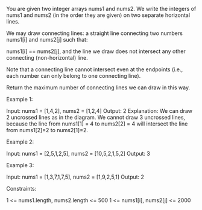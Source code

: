 You are given two integer arrays nums1 and nums2. We write the integers of
nums1 and nums2 (in the order they are given) on two separate horizontal
lines.

We may draw connecting lines: a straight line connecting two numbers nums1[i]
and nums2[j] such that:


nums1[i] == nums2[j], and
the line we draw does not intersect any other connecting (non-horizontal)
line.


Note that a connecting line cannot intersect even at the endpoints (i.e.,
each number can only belong to one connecting line).

Return the maximum number of connecting lines we can draw in this way.


Example 1:


Input: nums1 = [1,4,2], nums2 = [1,2,4]
Output: 2
Explanation: We can draw 2 uncrossed lines as in the diagram.
We cannot draw 3 uncrossed lines, because the line from nums1[1] = 4 to
nums2[2] = 4 will intersect the line from nums1[2]=2 to nums2[1]=2.


Example 2:


Input: nums1 = [2,5,1,2,5], nums2 = [10,5,2,1,5,2]
Output: 3


Example 3:


Input: nums1 = [1,3,7,1,7,5], nums2 = [1,9,2,5,1]
Output: 2



Constraints:


1 <= nums1.length, nums2.length <= 500
1 <= nums1[i], nums2[j] <= 2000




